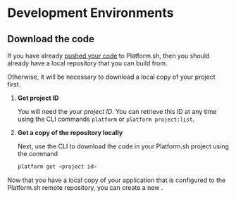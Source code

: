 # Development Environments

## Download the code

If you have already [pushed your code](/gettingstarted/own-code.md) to Platform.sh, then you should already have a local repository that you can build from.

Otherwise, it will be necessary to download a local copy of your project first.

<asciinema-player src="/scripts/asciinema/recordings/local-copy.cast" preload=1 autoplay=1 loop=1></asciinema-player>

1. **Get project ID**

    You will need the your *project ID*. You can retrieve this ID at any time using the CLI commands `platform` or `platform project:list`.

2. **Get a copy of the repository locally**
    
    Next, use the CLI to download the code in your Platform.sh project using the command
    
    ```bash
    platform get <project id>
    ```

Now that you have a local copy of your application that is configured to the Platform.sh remote repository, you can create a new .

<div id = "buttons"></div>

<script>
    var navNextText = "I have downloaded the project code";
    var navButtons = {type: "navigation", prev: getPathObj("prev"), next: getPathObj("next", navNextText), div: "buttons"};
    makeButton(navButtons);
</script>
